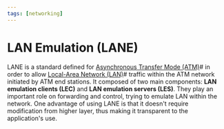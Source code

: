 ```yaml
---
tags: [networking]
---
```


# LAN Emulation (LANE)

LANE is a standard defined for [Asynchronous Transfer Mode (ATM)](202209221012.md)#
in order to allow [Local-Area Network (LAN)](202207051554.md)# traffic within
the ATM network initiated by ATM end stations. It composed of two main
components: **LAN emulation clients (LEC)** and **LAN emulation servers (LES)**.
They play an important role on forwarding and control, trying to emulate LAN
within the network. One advantage of using LANE is that it doesn't require
modification from higher layer, thus making it transparent to the application's
use.
